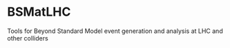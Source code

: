 BSMatLHC
========

Tools for Beyond Standard Model event generation and analysis at LHC and other colliders
